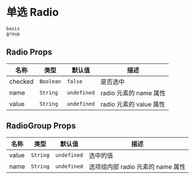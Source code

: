 # 单选 Radio

```demo
basis
group
```

## Radio Props

| 名称    | 类型      | 默认值      | 描述                   |
| ------- | --------- | ----------- | ---------------------- |
| checked | `Boolean` | `false`     | 是否选中               |
| name    | `String`  | `undefined` | radio 元素的 name 属性 |
| value    | `String`  | `undefined` | radio 元素的 value 属性 |

## RadioGroup Props

| 名称  | 类型     | 默认值      | 描述                              |
| ----- | -------- | ----------- | --------------------------------- |
| value | `String` | `undefined` | 选中的值                          |
| name  | `String` | `undefined` | 选项组内部 radio 元素的 name 属性 |
